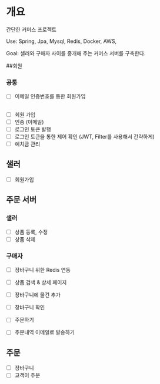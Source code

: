 # 개요
간단한 커머스 프로젝트

Use: Spring, Jpa, Mysql, Redis, Docker, AWS,

Goal: 샐러와 구매자 사이를 중개해 주는 커머스 서버를 구축한다.

##회원
### 공통
- [ ] 이메일 인증번호를 통한 회원가입
## 
- [ ] 회원 가입
- [ ] 인증 (이메일)
- [ ] 로그인 토큰 발행
- [ ] 로그인 토큰을 통한 제어 확인 (JWT, Filter를 사용해서 간략하게)
- [ ] 예치금 관리

## 샐러
- [ ] 회원가입

## 주문 서버

### 샐러
- [ ] 상품 등록, 수정
- [ ] 상품 삭제

### 구매자
- [ ] 장바구니 위한 Redis 연동
- [ ] 상품 검색 & 상세 페이지
- [ ] 장바구니에 물건 추가
- [ ] 장바구니 확인
- [ ] 주문하기
- [ ] 주문내역 이메일로 발송하기


## 주문
- [ ] 장바구니
- [ ] 고객이 주문

